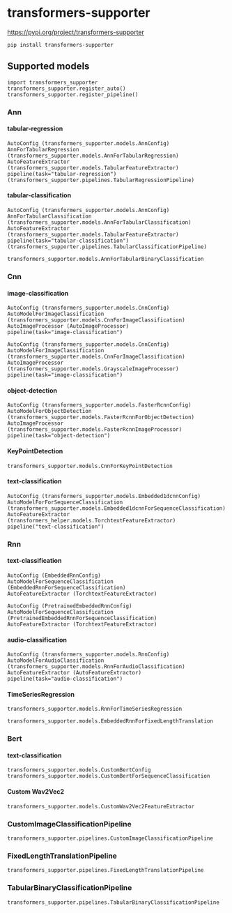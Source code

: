 # transformers-supporter

https://pypi.org/project/transformers-supporter
```
pip install transformers-supporter
```

## Supported models

```
import transformers_supporter
transformers_supporter.register_auto()
transformers_supporter.register_pipeline()
```

### Ann


#### tabular-regression

```
AutoConfig (transformers_supporter.models.AnnConfig)
AnnForTabularRegression (transformers_supporter.models.AnnForTabularRegression)
AutoFeatureExtractor (transformers_supporter.models.TabularFeatureExtractor)
pipeline(task="tabular-regression") (transformers_supporter.pipelines.TabularRegressionPipeline)
```

#### tabular-classification

```
AutoConfig (transformers_supporter.models.AnnConfig)
AnnForTabularClassification (transformers_supporter.models.AnnForTabularClassification)
AutoFeatureExtractor (transformers_supporter.models.TabularFeatureExtractor)
pipeline(task="tabular-classification") (transformers_supporter.pipelines.TabularClassificationPipeline)
```


```
transformers_supporter.models.AnnForTabularBinaryClassification
```

### Cnn

#### image-classification

```
AutoConfig (transformers_supporter.models.CnnConfig)
AutoModelForImageClassification (transformers_supporter.models.CnnForImageClassification)
AutoImageProcessor (AutoImageProcessor)
pipeline(task="image-classification")
```

```
AutoConfig (transformers_supporter.models.CnnConfig)
AutoModelForImageClassification (transformers_supporter.models.CnnForImageClassification)
AutoImageProcessor (transformers_supporter.models.GrayscaleImageProcessor)
pipeline(task="image-classification")
```

#### object-detection

```
AutoConfig (transformers_supporter.models.FasterRcnnConfig)
AutoModelForObjectDetection (transformers_supporter.models.FasterRcnnForObjectDetection)
AutoImageProcessor (transformers_supporter.models.FasterRcnnImageProcessor)
pipeline(task="object-detection")
```

#### KeyPointDetection
```
transformers_supporter.models.CnnForKeyPointDetection
```

#### text-classification

```
AutoConfig (transformers_supporter.models.Embedded1dcnnConfig)
AutoModelForForSequenceClassification (transformers_supporter.models.Embedded1dcnnForSequenceClassification)
AutoFeatureExtractor (transformers_helper.models.TorchtextFeatureExtractor)
pipeline("text-classification")
```

### Rnn

#### text-classification

```
AutoConfig (EmbeddedRnnConfig)
AutoModelForSequenceClassification (EmbeddedRnnForSequenceClassification)
AutoFeatureExtractor (TorchtextFeatureExtractor)
```

```
AutoConfig (PretrainedEmbeddedRnnConfig)
AutoModelForSequenceClassification (PretrainedEmbeddedRnnForSequenceClassification)
AutoFeatureExtractor (TorchtextFeatureExtractor)
```

#### audio-classification

```
AutoConfig (transformers_supporter.models.RnnConfig)
AutoModelForAudioClassification (transformers_supporter.models.RnnForAudioClassification)
AutoFeatureExtractor (AutoFeatureExtractor)
pipeline(task="audio-classification")
```

#### TimeSeriesRegression

```
transformers_supporter.models.RnnForTimeSeriesRegression
```



```
transformers_supporter.models.EmbeddedRnnForFixedLengthTranslation
```

### Bert

#### text-classification

```
transformers_supporter.models.CustomBertConfig
transformers_supporter.models.CustomBertForSequenceClassification
```

#### Custom Wav2Vec2

```
transformers_supporter.models.CustomWav2Vec2FeatureExtractor
```



### CustomImageClassificationPipeline

```
transformers_supporter.pipelines.CustomImageClassificationPipeline
```

### FixedLengthTranslationPipeline

```
transformers_supporter.pipelines.FixedLengthTranslationPipeline
```


### TabularBinaryClassificationPipeline

```
transformers_supporter.pipelines.TabularBinaryClassificationPipeline
```

